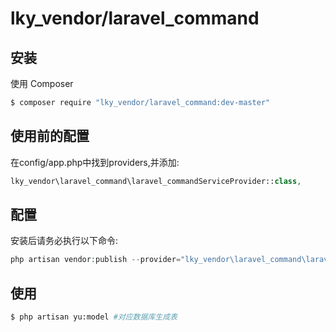 # lky_vendor/laravel_command

## 安装

使用 Composer

``` bash
$ composer require "lky_vendor/laravel_command:dev-master"
```

## 使用前的配置
在config/app.php中找到providers,并添加:
``` php
lky_vendor\laravel_command\laravel_commandServiceProvider::class,
```

## 配置
安装后请务必执行以下命令:
``` php
php artisan vendor:publish --provider="lky_vendor\laravel_command\laravel_commandServiceProvider" --tag="config"
```
## 使用

``` bash
$ php artisan yu:model #对应数据库生成表
```

